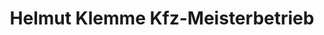 ---
title: "Helmut Klemme Kfz-Meisterbetrieb"
url: /bad-salzuflen/helmut-klemme-kfz-meisterbetrieb/
shop: Autowerkstatt
---